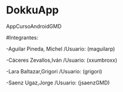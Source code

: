 # DokkuApp
AppCursoAndroidGMD

#Integrantes:

-Aguilar Pineda, Michel /Usuario: (maguilarp)

-Cáceres Zevallos,Iván  /Usuario: (xxumbroxx)

-Lara Baltazar,Grigori  /Usuario: (grigori)

-Saenz Ugaz,Jorge       /Usuario: (jsaenzGMD)

